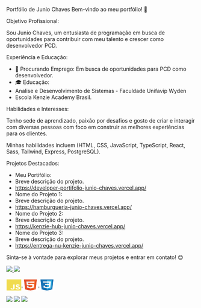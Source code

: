 Portfólio de Junio Chaves
Bem-vindo ao meu portfólio! 👋

Objetivo Profissional:

Sou Junio Chaves, um entusiasta de programação em busca de oportunidades para contribuir com meu talento e crescer como desenvolvedor PCD.

Experiência e Educação:

- 🔭 Procurando Emprego: Em busca de oportunidades para PCD como desenvolvedor.
- 🎓 Educação:
- Analise e Desenvolvimento de Sistemas - Faculdade Unifavip Wyden
- Escola Kenzie Academy Brasil.

Habilidades e Interesses:

Tenho sede de aprendizado, paixão por desafios e gosto de criar e interagir com diversas pessoas com foco em construir as melhores experiências para os clientes. 

Minhas habilidades incluem (HTML, CSS, JavaScript, TypeScript, React, Sass, Tailwind, Express, PostgreSQL).

Projetos Destacados:

- Meu Portifólio:
- Breve descrição do projeto.
- https://developer-portifolio-junio-chaves.vercel.app/
- Nome do Projeto 1:
- Breve descrição do projeto.
- https://hamburgueria-junio-chaves.vercel.app/
- Nome do Projeto 2:
- Breve descrição do projeto.
- https://kenzie-hub-junio-chaves.vercel.app/
- Nome do Projeto 3:
- Breve descrição do projeto.
- https://entrega-nu-kenzie-junio-chaves.vercel.app/

Sinta-se à vontade para explorar meus projetos e entrar em contato! 😊
 <div>
  <a href="https://github.com/13Junio-Innovating">
  <img height="180em" src="https://github-readme-stats.vercel.app/api?username=13Junio-Innovating&show_icons=true&theme=dracula&include_all_commits=true&count_private=true"/>
  <img height="180em" src="https://github-readme-stats.vercel.app/api/top-langs/?username=13Junio-Innovating&layout=compact&langs_count=7&theme=dracula"/>
</div>
 <div style="display: inline_block"><br>
  <img align="center" alt="JavaScript" height="30" width="40" src="https://raw.githubusercontent.com/devicons/devicon/master/icons/javascript/javascript-plain.svg">
  <img align="center" alt="HTML" height="30" width="40" src="https://raw.githubusercontent.com/devicons/devicon/master/icons/html5/html5-original.svg">
  <img align="center" alt="CSS" height="30" width="40" src="https://raw.githubusercontent.com/devicons/devicon/master/icons/css3/css3-original.svg">
</div>
  <p></p>
  <div> 
  <a href="https://www.youtube.com/channel/UC-i24g7RKHV_K_OHlFYgiFQ" target="_blank"><img src="https://img.shields.io/badge/YouTube-FF0000?style=for-the-badge&logo=youtube&logoColor=white" target="_blank"></a>
  <a href = "mailto:13juniotj@gmail.com"><img src="https://img.shields.io/badge/-Gmail-%23333?style=for-the-badge&logo=gmail&logoColor=white" target="_blank"></a>
  <a href="https://www.linkedin.com/in/junio-chaves-b60901143" target="_blank"><img src="https://img.shields.io/badge/-LinkedIn-%230077B5?style=for-the-badge&logo=linkedin&logoColor=white" target="_blank"></a> 
 
</div>
